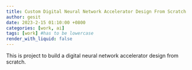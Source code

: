 ```yaml
---
title: Custom Digital Neural Network Accelerator Design From Scratch
author: gesit
date: 2023-2-15 01:10:00 +0800
categories: [work, ai]
tags: [work] #has to be lowercase
render_with_liquid: false
---
```


This is project to build a digital neural network accelerator design from scratch.












